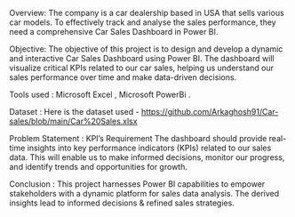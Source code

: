 Overview: The company is a car dealership  based in USA that sells various car models. To effectively track and analyse the sales performance, they need a comprehensive Car Sales Dashboard in Power BI. 

Objective: The objective of this project is to design and develop a dynamic and interactive Car Sales Dashboard using Power BI. The dashboard will visualize critical KPIs related to our car sales, helping us understand our sales performance over time and make data-driven decisions.

Tools used : Microsoft Excel , Microsoft PowerBi .

Dataset : Here is the dataset used - https://github.com/Arkaghosh91/Car-sales/blob/main/Car%20Sales.xlsx

Problem Statement : KPI’s Requirement
The dashboard should provide real-time insights into key performance indicators (KPIs) related to our sales data. This will enable us to make informed decisions, monitor our progress, and identify trends and opportunities for growth.

Conclusion : This project harnesses Power BI capabilities to empower stakeholders with a dynamic platform for sales data analysis.
The derived insights lead to informed decisions & refined sales strategies.




